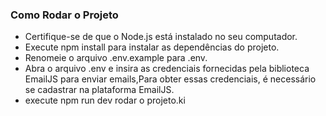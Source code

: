 ### Como Rodar o Projeto
- Certifique-se de que o Node.js está instalado no seu computador.
- Execute npm install para instalar as dependências do projeto.
- Renomeie o arquivo .env.example para .env.
- Abra o arquivo .env e insira as credenciais fornecidas pela biblioteca EmailJS para enviar emails,Para obter essas credenciais, é necessário se cadastrar na plataforma EmailJS.
- execute npm run dev rodar o projeto.ki